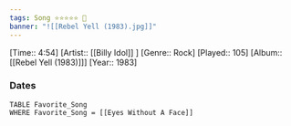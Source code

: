```yaml
---
tags: Song ⭐⭐⭐⭐⭐ 💛
banner: "![[Rebel Yell (1983).jpg]]"
---
```

[Time:: 4:54]
[Artist:: [[Billy Idol]] ]
[Genre:: Rock]
[Played:: 105]
[Album:: [[Rebel Yell (1983)]]]
[Year:: 1983]
### Dates
````dataview
TABLE Favorite_Song
WHERE Favorite_Song = [[Eyes Without A Face]]
````
